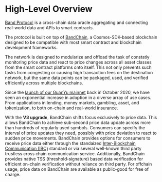# High-Level Overview

[Band Protocol](https://bandprotocol.com) is a cross-chain data oracle aggregating and connecting real-world data and APIs to smart contracts.

The protocol is built on top of [BandChain](https://github.com/bandprotocol/chain), a Cosmos-SDK-based blockchain designed to be compatible with most smart contract and blockchain development frameworks.

The network is designed to modularize and offload the task of constatly monitoring price data and react to price changes across all asset classes from the smart contract platforms onto itself. This not only prevents such tasks from congesting or causing high transaction fees on the destination network, but the same data points can be packaged, used, and verified efficiently across multiple blockchains.

Since the [launch of our GuanYu mainnet](https://medium.com/bandprotocol/bandchain-phase-1-successful-mainnet-upgrade-and-guanyu-launch-ac2d0334da77) back in October 2020, we have seen an exponential increase in adoption in a diverse array of use cases. From applications in lending, money markets, gambling, asset, and tokenization, to both on-chain and real-world insurance.

With the **V3 upgrade**, BandChain shifts focus exclusively to price data. This allows BandChain to achieve sub-second price data update across more than hundreds of regularly used symbols. Consumers can specify the interval of price updates they need, possibly with price deviation to react to sudden price movements. BandChain provides options for consumers to receive price data either through the standaized [Inter-Blockchain Communication (IBC)](https://ibc.cosmos.network/) standard or via several well-known third party trustless cross chain communication service. Additionally, BandChain provides native TSS (threshold-signature) based data verification for efficient on-chain verification without reliance on third party. For offchain usage, price data on BandChain are available as public-good for free of charge.
